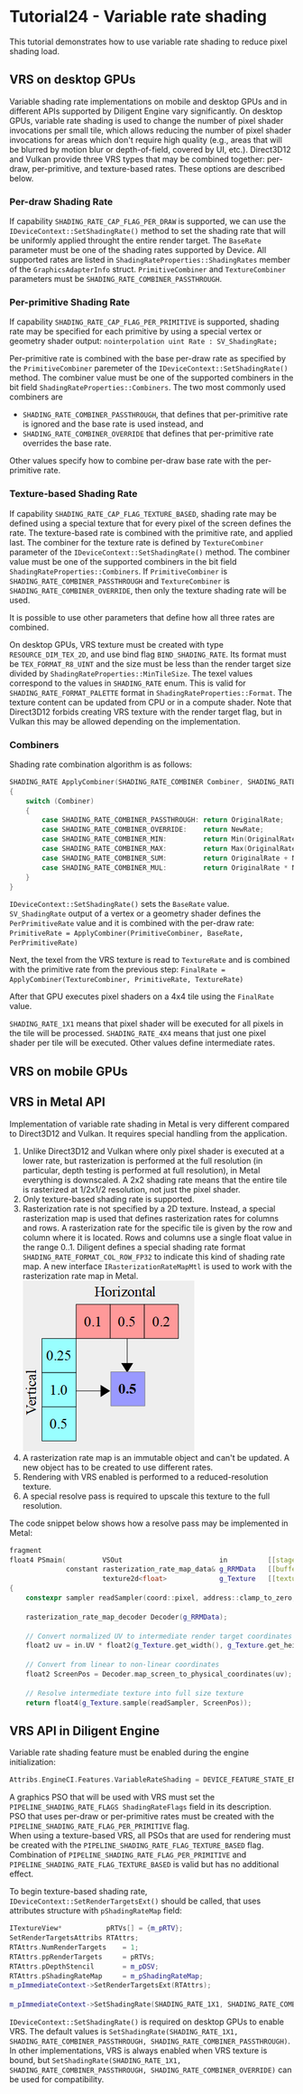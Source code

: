 # Tutorial24 - Variable rate shading

This tutorial demonstrates how to use variable rate shading to reduce pixel shading load.


## VRS on desktop GPUs

Variable shading rate implementations on mobile and desktop GPUs and in different APIs supported by Diligent Engine vary significantly.
On desktop GPUs, variable rate shading is used to change the number of pixel shader invocations per small tile,
which allows reducing the number of pixel shader invocations for areas which don't require high quality (e.g., areas that will be blurred
by motion blur or depth-of-field, covered by UI, etc.). Direct3D12 and Vulkan provide three VRS types that may be combined together:
per-draw, per-primitive, and texture-based rates. These options are described below. 

### Per-draw Shading Rate

If capability `SHADING_RATE_CAP_FLAG_PER_DRAW` is supported, we can use the `IDeviceContext::SetShadingRate()` method to
set the shading rate that will be uniformly applied throught the entire render target.
The `BaseRate` parameter must be one of the shading rates supported by Device. All supported rates are listed in
`ShadingRateProperties::ShadingRates` member of the `GraphicsAdapterInfo` struct.
`PrimitiveCombiner` and `TextureCombiner` parameters must be `SHADING_RATE_COMBINER_PASSTHROUGH`.

### Per-primitive Shading Rate

If capability `SHADING_RATE_CAP_FLAG_PER_PRIMITIVE` is supported, shading rate may be specified for each primitive
by using a special vertex or geometry shader output:
`nointerpolation uint Rate : SV_ShadingRate;`

Per-primitive rate is combined with the base per-draw rate as specified by the `PrimitiveCombiner` paremeter
of the `IDeviceContext::SetShadingRate()` method. The combiner value must be one of the supported combiners in the bit
field `ShadingRateProperties::Combiners`. The two most commonly used combiners are
* `SHADING_RATE_COMBINER_PASSTHROUGH`, that defines that per-primitive rate is ignored and the base rate is used instead, and
* `SHADING_RATE_COMBINER_OVERRIDE` that defines that per-primitive rate overrides the base rate.

Other values specify how to combine per-draw base rate with the per-primitive rate.

### Texture-based Shading Rate

If capability `SHADING_RATE_CAP_FLAG_TEXTURE_BASED`, shading rate may be defined using a special texture that for every
pixel of the screen defines the rate. The texture-based rate is combined with the primitive rate, and applied last.
The combiner for the texture rate is defined by `TextureCombiner` parameter of the `IDeviceContext::SetShadingRate()`
method. The combiner value must be one of the supported combiners in the bit field `ShadingRateProperties::Combiners`.
If `PrimitiveCombiner` is `SHADING_RATE_COMBINER_PASSTHROUGH` and `TextureCombiner` is `SHADING_RATE_COMBINER_OVERRIDE`,
then only the texture shading rate will be used.

It is possible to use other parameters that define how all three rates are combined.

On desktop GPUs, VRS texture must be created with type `RESOURCE_DIM_TEX_2D`, and use bind flag `BIND_SHADING_RATE`.
Its format must be `TEX_FORMAT_R8_UINT` and the size must be less than the render target size divided by `ShadingRateProperties::MinTileSize`.
The texel values correspond to the values in `SHADING_RATE` enum. This is valid for `SHADING_RATE_FORMAT_PALETTE` format in `ShadingRateProperties::Format`.
The texture content can be updated from CPU or in a compute shader. Note that Direct3D12 forbids creating VRS texture with the render target flag, but in
Vulkan this may be allowed depending on the implementation.

### Combiners

Shading rate combination algorithm is as follows:

```cpp
SHADING_RATE ApplyCombiner(SHADING_RATE_COMBINER Combiner, SHADING_RATE OriginalRate, SHADING_RATE NewRate)
{
    switch (Combiner)
    {
        case SHADING_RATE_COMBINER_PASSTHROUGH: return OriginalRate;
        case SHADING_RATE_COMBINER_OVERRIDE:    return NewRate;
        case SHADING_RATE_COMBINER_MIN:         return Min(OriginalRate, NewRate);
        case SHADING_RATE_COMBINER_MAX:         return Max(OriginalRate, NewRate);
        case SHADING_RATE_COMBINER_SUM:         return OriginalRate + NewRate;
        case SHADING_RATE_COMBINER_MUL:         return OriginalRate * NewRate;
    }
}
```

`IDeviceContext::SetShadingRate()` sets the `BaseRate` value.<br/>
`SV_ShadingRate` output of a vertex or a geometry shader defines the `PerPrimitiveRate` value and it is combined with the per-draw rate:
`PrimitiveRate = ApplyCombiner(PrimitiveCombiner, BaseRate, PerPrimitiveRate)`<br/>

Next, the texel from the VRS texture is read to `TextureRate` and is combined with the primitive rate from the previous step:
`FinalRate = ApplyCombiner(TextureCombiner, PrimitiveRate, TextureRate)`<br/>

After that GPU executes pixel shaders on a 4x4 tile using the `FinalRate` value.<br/>

`SHADING_RATE_1X1` means that pixel shader will be executed for all pixels in the tile will be processed.
`SHADING_RATE_4X4` means that just one pixel shader per tile will be executed. Other values define intermediate rates.


## VRS on mobile GPUs



## VRS in Metal API

Implementation of variable rate shading in Metal is very different compared to Direct3D12 and Vulkan. It requires
special handling from the application.

1. Unlike Direct3D12 and Vulkan where only pixel shader is executed at a lower rate, but rasterization is performed
   at the full resolution (in particular, depth testing is performed at full resolution), in Metal everything is downscaled.
   A 2x2 shading rate means that the entire tile is rasterized at 1/2x1/2 resolution, not just the pixel shader.
2. Only texture-based shading rate is supported.
3. Rasterization rate is not specified by a 2D texture. Instead, a special rasterization map is used that defines 
   rasterization rates for columns and rows. A rasterization rate for the specific tile is given by the row and column
   where it is located. Rows and columns use a single float value in the range 0..1.
   Diligent defines a special shading rate format `SHADING_RATE_FORMAT_COL_ROW_FP32` to indicate this kind of shading rate map.
   A new interface `IRasterizationRateMapMtl` is used to work with the rasterization rate map in Metal.
![](mtl_vrs.png)
4. A rasterization rate map is an immutable object and can't be updated. A new object has to be created to use different rates.
5. Rendering with VRS enabled is performed to a reduced-resolution texture.
6. A special resolve pass is required to upscale this texture to the full resolution.

The code snippet below shows how a resolve pass may be implemented in Metal:

```cpp
fragment
float4 PSmain(         VSOut                        in          [[stage_in]],   // vertex shader generates fullscreen triangle
              constant rasterization_rate_map_data& g_RRMData   [[buffer(0)]],  // data that copied from rasterization rate map
                       texture2d<float>             g_Texture   [[texture(0)]]) // intermediate render target
{
    constexpr sampler readSampler(coord::pixel, address::clamp_to_zero, filter::nearest);

    rasterization_rate_map_decoder Decoder(g_RRMData);

    // Convert normalized UV to intermediate render target coordinates in pixels
    float2 uv = in.UV * float2(g_Texture.get_width(), g_Texture.get_height());

    // Convert from linear to non-linear coordinates
    float2 ScreenPos = Decoder.map_screen_to_physical_coordinates(uv);

    // Resolve intermediate texture into full size texture
    return float4(g_Texture.sample(readSampler, ScreenPos));
```


## VRS API in Diligent Engine

Variable rate shading feature must be enabled during the engine initialization:

```cpp
Attribs.EngineCI.Features.VariableRateShading = DEVICE_FEATURE_STATE_ENABLED;
```

A graphics PSO that will be used with VRS must set the `PIPELINE_SHADING_RATE_FLAGS ShadingRateFlags` field in its description.<br/>
PSO that uses per-draw or per-primitive rates must be created with the `PIPELINE_SHADING_RATE_FLAG_PER_PRIMITIVE` flag.<br/>
When using a texture-based VRS, all PSOs that are used for rendering must be created with the `PIPELINE_SHADING_RATE_FLAG_TEXTURE_BASED` flag.
Combination of `PIPELINE_SHADING_RATE_FLAG_PER_PRIMITIVE` and `PIPELINE_SHADING_RATE_FLAG_TEXTURE_BASED` is valid but has no additional effect.

To begin texture-based shading rate, `IDeviceContext::SetRenderTargetsExt()` should be called, that uses attributes structure with `pShadingRateMap` field:

```cpp
ITextureView*           pRTVs[] = {m_pRTV};
SetRenderTargetsAttribs RTAttrs;
RTAttrs.NumRenderTargets    = 1;
RTAttrs.ppRenderTargets     = pRTVs;
RTAttrs.pDepthStencil       = m_pDSV;
RTAttrs.pShadingRateMap     = m_pShadingRateMap;
m_pImmediateContext->SetRenderTargetsExt(RTAttrs);

m_pImmediateContext->SetShadingRate(SHADING_RATE_1X1, SHADING_RATE_COMBINER_PASSTHROUGH, SHADING_RATE_COMBINER_OVERRIDE);
```

`IDeviceContext::SetShadingRate()` is required on desktop GPUs to enable VRS. The default values is
`SetShadingRate(SHADING_RATE_1X1, SHADING_RATE_COMBINER_PASSTHROUGH, SHADING_RATE_COMBINER_PASSTHROUGH)`.
In other implementations, VRS is always enabled when VRS texture is bound, but
`SetShadingRate(SHADING_RATE_1X1, SHADING_RATE_COMBINER_PASSTHROUGH, SHADING_RATE_COMBINER_OVERRIDE)` can be used for compatibility.

